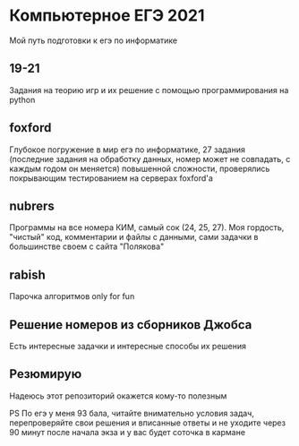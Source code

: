 # Компьютерное ЕГЭ 2021
Мой путь подготовки к егэ по информатике

## 19-21 
Задания на теорию игр и их решение с помощью программирования на python 

## foxford
Глубокое погружение в мир егэ по информатике, 27 задания (последние задания на обработку данных, номер может не совпадать, с каждым годом он меняется) повышенной сложности, проверялись покрывающим тестированием на серверах foxford'a 

## nubrers
Программы на все номера КИМ, самый сок (24, 25, 27). Моя гордость, "чистый" код, комментарии и файлы с данными, сами задачки в большинстве своем с сайта "Полякова"

## rabish
Парочка алгоритмов only for fun

## Решение номеров из сборников Джобса
Есть интересные задачки и интересные способы их решения

## Резюмирую
Надеюсь этот репозиторий окажется кому-то полезным

PS По егэ у меня 93 бала, читайте внимательно условия задач, перепроверяйте свои решения и вписанные ответы и не уходите через 90 минут после начала экза и у вас будет соточка в кармане 
